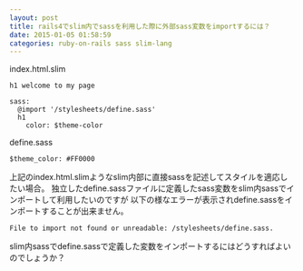 ```yaml
---
layout: post
title: rails4でslim内でsassを利用した際に外部sass変数をimportするには？
date: 2015-01-05 01:58:59
categories: ruby-on-rails sass slim-lang
---
```

<!-- {% raw %} -->
<p>index.html.slim</p>

<pre><code>h1 welcome to my page

sass:
  @import '/stylesheets/define.sass'
  h1
    color: $theme-color
</code></pre>

<p>define.sass</p>

<pre><code>$theme_color: #FF0000
</code></pre>

<p>上記のindex.html.slimようなslim内部に直接sassを記述してスタイルを適応したい場合。
独立したdefine.sassファイルに定義したsass変数をslim内sassでインポートして利用したいのですが
以下の様なエラーが表示されdefine.sassをインポートすることが出来ません。</p>

<pre><code>File to import not found or unreadable: /stylesheets/define.sass.
</code></pre>

<p>slim内sassでdefine.sassで定義した変数をインポートするにはどうすればよいのでしょうか？</p>
<!-- {% endraw %} -->
